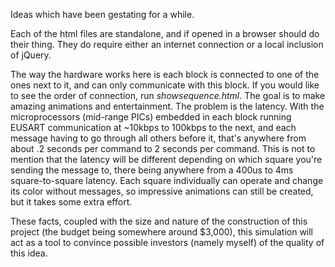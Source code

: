 Ideas which have been gestating for a while.

Each of the html files are standalone, and if opened in a browser should do their thing. They do require either an internet connection or a local inclusion of jQuery.

The way the hardware works here is each block is connected to one of the ones next to it, and can only communicate with this block.
If you would like to see the order of connection, run *showsequence.html*.
The goal is to make amazing animations and entertainment.
The problem is the latency. With the microprocessors (mid-range PICs) embedded in each block running EUSART communication at ~10kbps to 100kbps to the next, and each message having to go through all others before it, that's anywhere from about .2 seconds per command to 2 seconds per command.
This is not to mention that the latency will be different depending on which square you're sending the message to, there being anywhere from a 400us to 4ms square-to-square latency.
Each square individually can operate and change its color without messages, so impressive animations can still be created, but it takes some extra effort.

These facts, coupled with the size and nature of the construction of this project (the budget being somewhere around $3,000), this simulation will act as a tool to convince possible investors (namely myself) of the quality of this idea.
